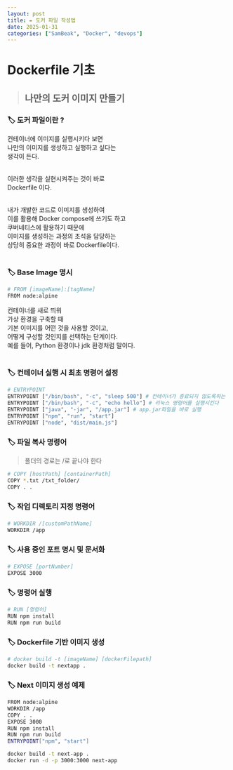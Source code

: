 ```yaml
---
layout: post
title: ✒️ 도커 파일 작성법
date: 2025-01-31
categories: ["SamBeak", "Docker", "devops"]
---
```


# Dockerfile 기초 <br>

> ## 나만의 도커 이미지 만들기

### 🏷️ 도커 파일이란 ? <br>

컨테이너에 이미지를 실행시키다 보면 <br>
나만의 이미지를 생성하고 실행하고 싶다는 <br>
생각이 든다. <br><br>

이러한 생각을 실현시켜주는 것이 바로 <br>
Dockerfile 이다. <br><br>

내가 개발한 코드로 이미지를 생성하여 <br>
이를 활용해 Docker compose에 쓰기도 하고 <br>
쿠버네티스에 활용하기 때문에 <br>
이미지를 생성하는 과정의 초석을 담당하는 <br>
상당히 중요한 과정이 바로 Dockerfile이다. <br><br>

### 🏷️ Base Image 명시 <br>

```bash
# FROM [imageName]:[tagName]
FROM node:alpine
```

컨테이너를 새로 띄워 <br>
가상 환경을 구축할 때 <br>
기본 이미지를 어떤 것을 사용할 것이고, <br>
어떻게 구성할 것인지를 선택하는 단계이다. <br>
예를 들어, Python 환경이나 jdk 환경처럼 말이다. <br><br>

### 🏷️ 컨테이너 실행 시 최초 명령어 설정 <br>

```bash
# ENTRYPOINT
ENTRYPOINT ["/bin/bash", "-c", "sleep 500"] # 컨테이너가 종료되지 않도록하는 명령어
ENTRYPOINT ["/bin/bash", "-c", "echo hello"] # 리눅스 명령어를 실행시킨다
ENTRYPOINT ["java", "-jar", "/app.jar"] # app.jar파일을 바로 실행
ENTRYPOINT ["npm", "run", "start"]
ENTRYPOINT ["node", "dist/main.js"]
```

### 🏷️ 파일 복사 명령어 <br>

> 폴더의 경로는 /로 끝나야 한다 <br>

```bash
# COPY [hostPath] [containerPath]
COPY *.txt /txt_folder/
COPY . .
```

### 🏷️ 작업 디렉토리 지정 명령어 <br>

```bash
# WORKDIR /[customPathName]
WORKDIR /app
```

### 🏷️ 사용 중인 포트 명시 및 문서화 <br>

```bash
# EXPOSE [portNumber]
EXPOSE 3000
```

### 🏷️ 명령어 실행 <br>

```bash
# RUN [명령어]
RUN npm install
RUN npm run build
```

### 🏷️ Dockerfile 기반 이미지 생성 <br>

```bash
# docker build -t [imageName] [dockerFilepath]
docker build -t nextapp .
```

### 🏷️ Next 이미지 생성 예제 <br>

```bash
FROM node:alpine
WORKDIR /app
COPY . .
EXPOSE 3000
RUN npm install
RUN npm run build
ENTRYPOINT["npm", "start"]
```

```bash
docker build -t next-app .
docker run -d -p 3000:3000 next-app
```
